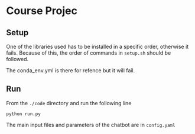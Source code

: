 # Course Projec

## Setup 
One of the libraries used has to be installed in a specific order, otherwise it fails. Because of this, the order of commands in `setup.sh` should be followed.

The conda_env.yml is there for refence but it will fail.

## Run
From the `./code` directory and run the following line
    
    python run.py 

The main input files and parameters of the chatbot are in `config.yaml`